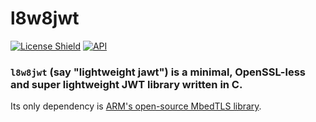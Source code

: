 # l8w8jwt

[![License Shield](https://img.shields.io/badge/license-Apache--2.0-success)](https://github.com/GlitchedPolygons/l8w8jwt/blob/master/LICENSE)
[![API](https://img.shields.io/badge/api-docs-informational.svg)](https://glitchedpolygons.github.io/l8w8jwt)

### `l8w8jwt` (say "lightweight jawt") is a minimal, OpenSSL-less and super lightweight JWT library written in C. 
Its only dependency is [ARM's open-source MbedTLS library](https://github.com/ARMmbed/mbedtls).
